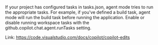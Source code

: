 If your project has configured tasks in tasks.json, agent mode tries to run the appropriate tasks. For example, if you've defined a build task, agent mode will run the build task before running the application. Enable or disable running workspace tasks with the github.copilot.chat.agent.runTasks setting.

Link: https://code.visualstudio.com/docs/copilot/copilot-edits